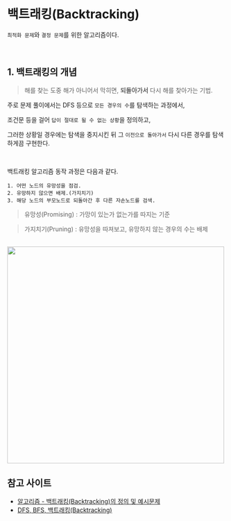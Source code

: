 # 백트래킹(Backtracking)

`최적화 문제`와 `결정 문제`를 위한 알고리즘이다.

<br>

## 1. 백트래킹의 개념

> 해를 찾는 도중 해가 아니어서 막히면, **되돌아가서** 다시 해를 찾아가는 기법.

주로 문제 풀이에서는 DFS 등으로 `모든 경우의 수`를 탐색하는 과정에서,

조건문 등을 걸어 `답이 절대로 될 수 없는 상황`을 정의하고,

그러한 상황일 경우에는 탐색을 중지시킨 뒤 그 `이전으로 돌아가서` 다시 다른 경우를 탐색하게끔 구현한다.

<br>

백트래킹 알고리즘 동작 과정은 다음과 같다.

```
1. 어떤 노드의 유망성을 점검.
2. 유망하지 않으면 배제.(가지치기)
3. 해당 노드의 부모노드로 되돌아간 후 다른 자손노드를 검색.
```

> 유망성(Promising) : 가망이 있는가 없는가를 따지는 기준

> 가지치기(Pruning) : 유망성을 따져보고, 유망하지 않는 경우의 수는 배제

<br>

<img src="https://user-images.githubusercontent.com/62600984/125807147-226d081b-8b2b-49e5-a8eb-d83c81224b18.png" width=500>

<br>

## 참고 사이트

- [알고리즘 - 백트래킹(Backtracking)의 정의 및 예시문제](https://chanhuiseok.github.io/posts/algo-23/)
- [DFS, BFS, 백트래킹(Backtracking)](https://velog.io/@leobit/DFS-BFS-%EB%B0%B1%ED%8A%B8%EB%9E%98%ED%82%B9Backtracking)
